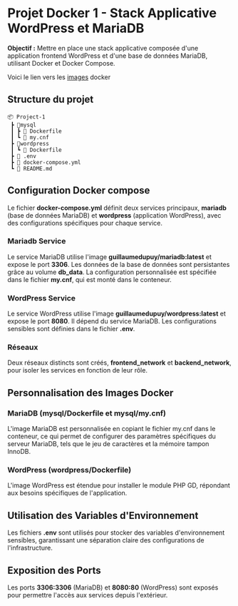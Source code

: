 # Projet Docker 1 - Stack Applicative WordPress et MariaDB

**Objectif :** Mettre en place une stack applicative composée d'une application frontend WordPress et d'une base de données MariaDB, utilisant Docker et Docker Compose.

Voici le lien vers les [images](https://hub.docker.com/repositories/guillaumedupuy) docker

## **Structure du projet**

```
📦 Project-1
 ┣ 📂mysql
 ┃ ┣ 📜 Dockerfile
 ┃ ┗ 📜 my.cnf
 ┣ 📂wordpress
 ┃ ┗ 📜 Dockerfile
 ┣ 📜 .env
 ┣ 📜 docker-compose.yml
 ┗ 📜 README.md
```

## **Configuration Docker compose**

Le fichier **docker-compose.yml** définit deux services principaux, **mariadb** (base de données MariaDB) et **wordpress** (application WordPress), avec des configurations spécifiques pour chaque service.

### **Mariadb Service**

Le service MariaDB utilise l'image **guillaumedupuy/mariadb:latest** et expose le port **3306**. Les données de la base de données sont persistantes grâce au volume **db_data**. La configuration personnalisée est spécifiée dans le fichier **my.cnf**, qui est monté dans le conteneur.

### **WordPress Service**

Le service WordPress utilise l'image **guillaumedupuy/wordpress:latest** et expose le port **8080**. Il dépend du service MariaDB. Les configurations sensibles sont définies dans le fichier **.env**.

### **Réseaux**

Deux réseaux distincts sont créés, **frontend_network** et **backend_network**, pour isoler les services en fonction de leur rôle.

## **Personnalisation des Images Docker**

### **MariaDB (mysql/Dockerfile et mysql/my.cnf)**

L'image MariaDB est personnalisée en copiant le fichier my.cnf dans le conteneur, ce qui permet de configurer des paramètres spécifiques du serveur MariaDB, tels que le jeu de caractères et la mémoire tampon InnoDB.

### **WordPress (wordpress/Dockerfile)**

L'image WordPress est étendue pour installer le module PHP GD, répondant aux besoins spécifiques de l'application.

## **Utilisation des Variables d'Environnement**


Les fichiers **.env** sont utilisés pour stocker des variables d'environnement sensibles, garantissant une séparation claire des configurations de l'infrastructure.

## **Exposition des Ports**


Les ports **3306:3306** (MariaDB) et **8080:80** (WordPress) sont exposés pour permettre l'accès aux services depuis l'extérieur.